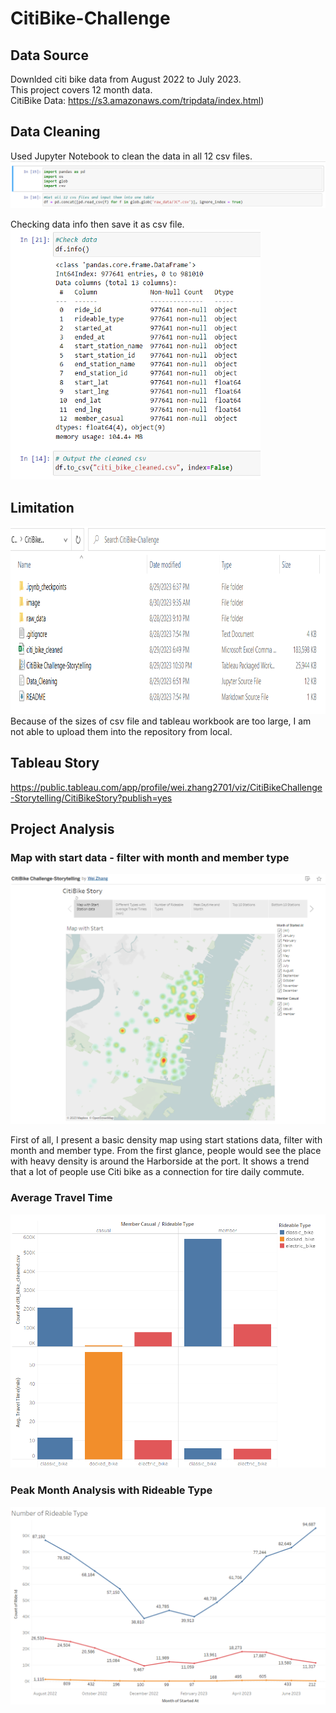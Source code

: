 # CitiBike-Challenge

## Data Source
Downlded citi bike data from August 2022 to July 2023. <br>
This project covers 12 month data.<br>
CitiBike Data: https://s3.amazonaws.com/tripdata/index.html)

## Data Cleaning
Used Jupyter Notebook to clean the data in all 12 csv files.
<img src="/image/data_cleaning_1.png" />

Checking data info then save it as csv file.<br>
<img src="/image/data_cleaning_2.png" height="400" width="400"/>

## Limitation
<img src="/image/cleaned_csv.png" height="300" width="600" />
Because of the sizes of csv file and tableau workbook are too large, I am not able to upload them into the repository from local.

## Tableau Story
https://public.tableau.com/app/profile/wei.zhang2701/viz/CitiBikeChallenge-Storytelling/CitiBikeStory?publish=yes

## Project Analysis
### Map with start data - filter with month and member type
<img src="/image/tableau_story.png" height="400" width="600" />

First of all, I present a basic density map using start stations data, filter with month and member type. From the first glance, people would see the place with heavy density is around the Harborside at the port. It shows a trend that a lot of people use Citi bike as a connection for tire daily commute. <br>

### Average Travel Time
<img src="/image/travel_time.png" />

### Peak Month Analysis with Rideable Type
<img src="/image/rideable_type.png" />
